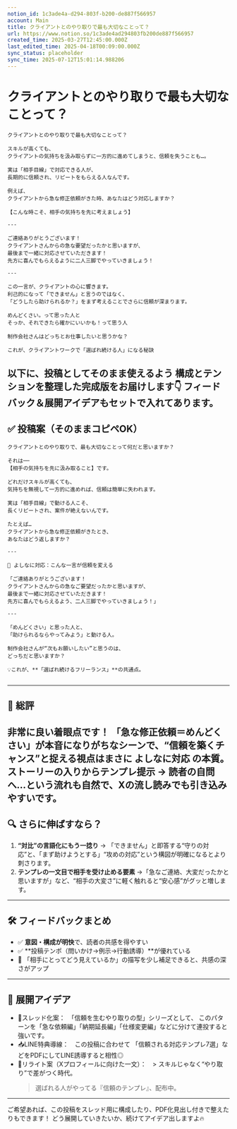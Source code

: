 ```yaml
---
notion_id: 1c3ade4a-d294-803f-b200-de887f566957
account: Main
title: クライアントとのやり取りで最も大切なことって？
url: https://www.notion.so/1c3ade4ad294803fb200de887f566957
created_time: 2025-03-27T12:45:00.000Z
last_edited_time: 2025-04-18T00:09:00.000Z
sync_status: placeholder
sync_time: 2025-07-12T15:01:14.988206
---
```

# クライアントとのやり取りで最も大切なことって？

```plain text
クライアントとのやり取りで最も大切なことって？

スキルが高くても、
クライアントの気持ちを汲み取らずに一方的に進めてしまうと、信頼を失うことも…。

実は「相手目線」で対応できる人が、
長期的に信頼され、リピートをもらえる人なんです。

例えば、
クライアントから急な修正依頼がきた時、あなたはどう対応しますか？

【こんな時こそ、相手の気持ちを先に考えましょう】  

---

ご連絡ありがとうございます！
クライアントさんからの急な要望だったかと思いますが、
最後まで一緒に対応させていただきます！
先方に喜んでもらえるように二人三脚でやっていきましょう！

---

この一言が、クライアントの心に響きます。
利己的になって「できません」と言うのではなく、
「どうしたら助けられるか？」をまず考えることでさらに信頼が深まります。

めんどくさい。って思った人と
そっか、それできたら確かにいいかも！って思う人

制作会社さんはどっちとお仕事したいと思うかな？

これが、クライアントワークで「選ばれ続ける人」になる秘訣
```
以下に、投稿としてそのまま使えるよう **構成とテンションを整理した完成版**をお届けします👇
フィードバック＆展開アイデアもセットで入れてあります。
---
## ✅ 投稿案（そのままコピペOK）
```plain text
クライアントとのやり取りで、最も大切なことって何だと思いますか？

それは──
【相手の気持ちを先に汲み取ること】です。

どれだけスキルが高くても、
気持ちを無視して一方的に進めれば、信頼は簡単に失われます。

実は「相手目線」で動ける人こそ、
長くリピートされ、案件が絶えないんです。

たとえば…
クライアントから急な修正依頼がきたとき、
あなたはどう返しますか？

---

📩 よしなに対応：こんな一言が信頼を変える

「ご連絡ありがとうございます！
クライアントさんからの急なご要望だったかと思いますが、
最後まで一緒に対応させていただきます！
先方に喜んでもらえるよう、二人三脚でやっていきましょう！」

---

「めんどくさい」と思った人と、
「助けられるならやってみよう」と動ける人。

制作会社さんが“次もお願いしたい”と思うのは、
どっちだと思いますか？

💡これが、**「選ばれ続けるフリーランス」**の共通点。


```
---
## 🧠 総評
非常に良い着眼点です！
「急な修正依頼＝めんどくさい」が本音になりがちなシーンで、“信頼を築くチャンス”と捉える視点はまさに **よしなに対応** の本質。
ストーリーの入りからテンプレ提示 → 読者の自問へ…という流れも自然で、Xの流し読みでも引き込みやすいです。
---
## 🔍 さらに伸ばすなら？
1. **“対比”の言語化にもう一捻り**
  → 「できません」と即答する“守りの対応”と、「まず助けようとする」“攻めの対応”という構図が明確になるとより刺さります。
1. **テンプレの一文目で相手を受け止める要素**
  →「急なご連絡、大変だったかと思いますが」など、“相手の大変さ”に軽く触れると“安心感”がグッと増します。
---
## 🛠 フィードバックまとめ
- ✅ **意図・構成が明快**で、読者の共感を得やすい
- ✅ **投稿テンポ（問いかけ→例示→行動誘導）**が優れている
- 🔁 「相手にとってどう見えているか」の描写を少し補足できると、共感の深さがアップ
---
## 🚀 展開アイデア
- 🧵スレッド化案：　「信頼を生むやり取りの型」シリーズとして、
  このパターンを「急な依頼編」「納期延長編」「仕様変更編」などに分けて連投すると強いです。
- 📥LINE特典導線：　この投稿に合わせて
  「信頼される対応テンプレ7選」などをPDFにしてLINE誘導すると相性◎
- 🎯リライト案（Xプロフィールに向けた一文）：　> スキルじゃなく“やり取り”で差がつく時代。
  > 選ばれる人がやってる『信頼のテンプレ』、配布中。
---
ご希望あれば、この投稿をスレッド用に構成したり、PDF化見出し付きで整えたりもできます！
どう展開していきたいか、続けてアイデア出しますよ🔥